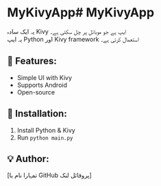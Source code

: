# MyKivyApp# MyKivyApp

یہ ایک سادہ Kivy ایپ ہے جو موبائل پر چل سکتی ہے۔  
یہ ایپ Python اور Kivy framework استعمال کرتی ہے۔  

## 🚀 Features:
- Simple UI with Kivy  
- Supports Android  
- Open-source  

## 📌 Installation:
1. Install Python & Kivy  
2. Run `python main.py`  

## 💡 Author:
[تمہارا نام یا GitHub پروفائل لنک]
